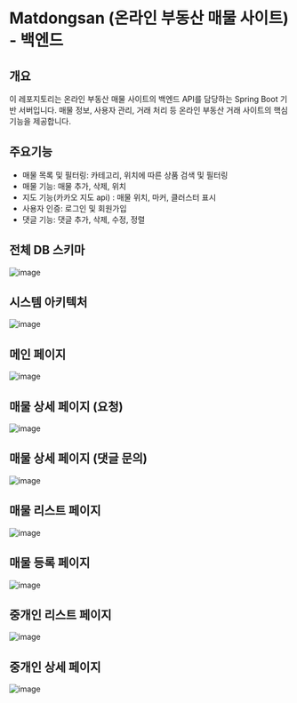 # Matdongsan (온라인 부동산 매물 사이트) - 백엔드

## 개요
이 레포지토리는 온라인 부동산 매물 사이트의 백엔드 API를 담당하는 Spring Boot 기반 서버입니다. 
매물 정보, 사용자 관리, 거래 처리 등 온라인 부동산 거래 사이트의 핵심 기능을 제공합니다.

## 주요기능
- 매물 목록 및 필터링: 카테고리, 위치에 따른 상품 검색 및 필터링
- 매물 기능: 매물 추가, 삭제, 위치
- 지도 기능(카카오 지도 api) : 매물 위치, 마커, 클러스터 표시
- 사용자 인증: 로그인 및 회원가입
- 댓글 기능: 댓글 추가, 삭제, 수정, 정렬


## 전체 DB 스키마
![image](https://github.com/user-attachments/assets/1b041f45-7c3b-4a84-adf3-f089c0343d2d)

## 시스템 아키텍처
![image](https://github.com/user-attachments/assets/b72ee163-2923-4cf0-a808-b91620f39a72)

## 메인 페이지
![image](https://github.com/user-attachments/assets/633a367e-eeb6-41a9-b5c8-c5ff9b3f4190)

## 매물 상세 페이지 (요청)
![image](https://github.com/user-attachments/assets/6a089b00-9d73-48ed-b5e8-b29ed32ee9e2)

## 매물 상세 페이지 (댓글 문의)
![image](https://github.com/user-attachments/assets/93ecd69d-28ed-492b-959e-d5d6a9be5fd0)

## 매물 리스트 페이지 
![image](https://github.com/user-attachments/assets/a086b7a5-02b0-4b67-8392-a802076411d2)

## 매물 등록 페이지
![image](https://github.com/user-attachments/assets/373e3e86-4039-4b5a-82a9-8936cf81a24d)

## 중개인 리스트 페이지
![image](https://github.com/user-attachments/assets/1cd1131c-cbc6-4413-866c-9b4c4763083a)

## 중개인 상세 페이지
![image](https://github.com/user-attachments/assets/5222cca6-0727-49e6-8722-c310bb1220a0)
